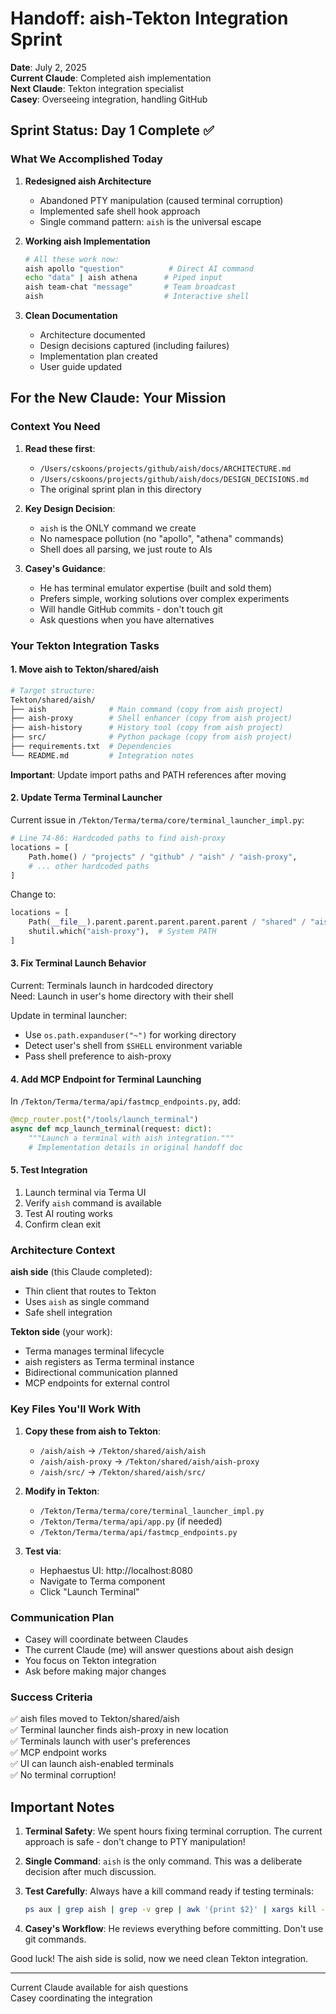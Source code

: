 # Handoff: aish-Tekton Integration Sprint

**Date**: July 2, 2025  
**Current Claude**: Completed aish implementation  
**Next Claude**: Tekton integration specialist  
**Casey**: Overseeing integration, handling GitHub

## Sprint Status: Day 1 Complete ✅

### What We Accomplished Today

1. **Redesigned aish Architecture** 
   - Abandoned PTY manipulation (caused terminal corruption)
   - Implemented safe shell hook approach
   - Single command pattern: `aish` is the universal escape

2. **Working aish Implementation**
   ```bash
   # All these work now:
   aish apollo "question"          # Direct AI command
   echo "data" | aish athena      # Piped input
   aish team-chat "message"       # Team broadcast
   aish                           # Interactive shell
   ```

3. **Clean Documentation**
   - Architecture documented
   - Design decisions captured (including failures)
   - Implementation plan created
   - User guide updated

## For the New Claude: Your Mission

### Context You Need
1. **Read these first**:
   - `/Users/cskoons/projects/github/aish/docs/ARCHITECTURE.md`
   - `/Users/cskoons/projects/github/aish/docs/DESIGN_DECISIONS.md`
   - The original sprint plan in this directory

2. **Key Design Decision**: 
   - `aish` is the ONLY command we create
   - No namespace pollution (no "apollo", "athena" commands)
   - Shell does all parsing, we just route to AIs

3. **Casey's Guidance**:
   - He has terminal emulator expertise (built and sold them)
   - Prefers simple, working solutions over complex experiments
   - Will handle GitHub commits - don't touch git
   - Ask questions when you have alternatives

### Your Tekton Integration Tasks

#### 1. Move aish to Tekton/shared/aish
```bash
# Target structure:
Tekton/shared/aish/
├── aish              # Main command (copy from aish project)
├── aish-proxy        # Shell enhancer (copy from aish project)
├── aish-history      # History tool (copy from aish project)
├── src/              # Python package (copy from aish project)
├── requirements.txt  # Dependencies
└── README.md         # Integration notes
```

**Important**: Update import paths and PATH references after moving

#### 2. Update Terma Terminal Launcher

Current issue in `/Tekton/Terma/terma/core/terminal_launcher_impl.py`:
```python
# Line 74-86: Hardcoded paths to find aish-proxy
locations = [
    Path.home() / "projects" / "github" / "aish" / "aish-proxy",
    # ... other hardcoded paths
]
```

Change to:
```python
locations = [
    Path(__file__).parent.parent.parent.parent.parent / "shared" / "aish" / "aish-proxy",
    shutil.which("aish-proxy"),  # System PATH
]
```

#### 3. Fix Terminal Launch Behavior

Current: Terminals launch in hardcoded directory  
Need: Launch in user's home directory with their shell

Update in terminal launcher:
- Use `os.path.expanduser("~")` for working directory
- Detect user's shell from `$SHELL` environment variable
- Pass shell preference to aish-proxy

#### 4. Add MCP Endpoint for Terminal Launching

In `/Tekton/Terma/terma/api/fastmcp_endpoints.py`, add:
```python
@mcp_router.post("/tools/launch_terminal")
async def mcp_launch_terminal(request: dict):
    """Launch a terminal with aish integration."""
    # Implementation details in original handoff doc
```

#### 5. Test Integration

1. Launch terminal via Terma UI
2. Verify `aish` command is available
3. Test AI routing works
4. Confirm clean exit

### Architecture Context

**aish side** (this Claude completed):
- Thin client that routes to Tekton
- Uses `aish` as single command
- Safe shell integration

**Tekton side** (your work):
- Terma manages terminal lifecycle
- aish registers as Terma terminal instance
- Bidirectional communication planned
- MCP endpoints for external control

### Key Files You'll Work With

1. **Copy these from aish to Tekton**:
   - `/aish/aish` → `/Tekton/shared/aish/aish`
   - `/aish/aish-proxy` → `/Tekton/shared/aish/aish-proxy`
   - `/aish/src/` → `/Tekton/shared/aish/src/`

2. **Modify in Tekton**:
   - `/Tekton/Terma/terma/core/terminal_launcher_impl.py`
   - `/Tekton/Terma/terma/api/app.py` (if needed)
   - `/Tekton/Terma/terma/api/fastmcp_endpoints.py`

3. **Test via**:
   - Hephaestus UI: http://localhost:8080
   - Navigate to Terma component
   - Click "Launch Terminal"

### Communication Plan

- Casey will coordinate between Claudes
- The current Claude (me) will answer questions about aish design
- You focus on Tekton integration
- Ask before making major changes

### Success Criteria

✅ aish files moved to Tekton/shared/aish  
✅ Terminal launcher finds aish-proxy in new location  
✅ Terminals launch with user's preferences  
✅ MCP endpoint works  
✅ UI can launch aish-enabled terminals  
✅ No terminal corruption!

## Important Notes

1. **Terminal Safety**: We spent hours fixing terminal corruption. The current approach is safe - don't change to PTY manipulation!

2. **Single Command**: `aish` is the only command. This was a deliberate decision after much discussion.

3. **Test Carefully**: Always have a kill command ready if testing terminals:
   ```bash
   ps aux | grep aish | grep -v grep | awk '{print $2}' | xargs kill -9
   ```

4. **Casey's Workflow**: He reviews everything before committing. Don't use git commands.

Good luck! The aish side is solid, now we need clean Tekton integration.

---
Current Claude available for aish questions  
Casey coordinating the integration